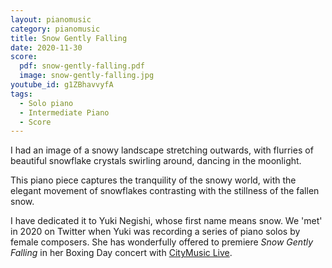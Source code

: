 ```yaml
---
layout: pianomusic
category: pianomusic
title: Snow Gently Falling
date: 2020-11-30
score:
  pdf: snow-gently-falling.pdf
  image: snow-gently-falling.jpg
youtube_id: g1ZBhavvyfA
tags:
  - Solo piano
  - Intermediate Piano
  - Score
---
```


I had an image of a snowy landscape stretching outwards, with flurries of beautiful snowflake crystals swirling around, dancing in the moonlight. 

This piano piece captures the tranquility of the snowy world, with the elegant movement of snowflakes contrasting with the stillness of the fallen snow.

I have dedicated it to Yuki Negishi, whose first name means snow. We 'met' in 2020 on Twitter when Yuki was recording a series of piano solos by female composers. She has wonderfully offered to premiere *Snow Gently Falling* in her Boxing Day concert with [CityMusic Live](https://www.ticketsource.co.uk/citymusiclive/yuki-negishi-schumann-ginastera/e-ybojgk).

